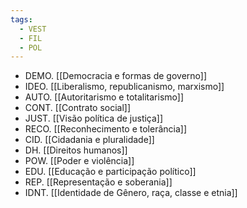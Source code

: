 ```yaml
---
tags:
  - VEST
  - FIL
  - POL
---
```

- DEMO. [[Democracia e formas de governo]]
- IDEO. [[Liberalismo, republicanismo, marxismo]]
- AUTO. [[Autoritarismo e totalitarismo]]
- CONT. [[Contrato social]]
- JUST. [[Visão política de justiça]]
- RECO. [[Reconhecimento e tolerância]]
- CID. [[Cidadania e pluralidade]]
- DH. [[Direitos humanos]]
- POW. [[Poder e violência]]
- EDU. [[Educação e participação político]]
- REP. [[Representação e soberania]]
- IDNT. [[Identidade de Gênero, raça, classe e etnia]]